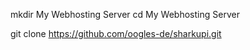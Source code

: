 
mkdir My Webhosting Server
cd My Webhosting Server

git clone https://github.com/oogles-de/sharkupi.git

